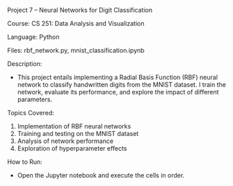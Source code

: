 Project 7 – Neural Networks for Digit Classification

Course: CS 251: Data Analysis and Visualization

Language: Python

Files: rbf_network.py, mnist_classification.ipynb

Description:
- This project entails implementing a Radial Basis Function (RBF) neural network to classify handwritten digits from the MNIST dataset. I train the network, evaluate its performance, and explore the impact of different parameters.

Topics Covered:
1. Implementation of RBF neural networks
2. Training and testing on the MNIST dataset
3. Analysis of network performance
4. Exploration of hyperparameter effects

How to Run:
- Open the Jupyter notebook and execute the cells in order.
